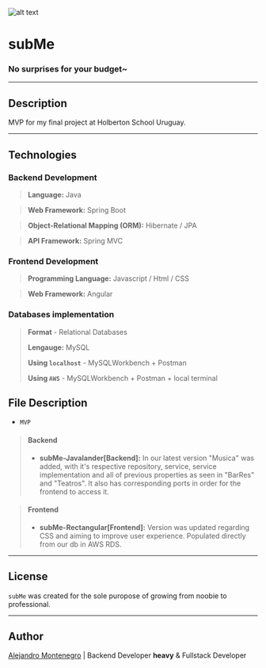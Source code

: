 ![alt text](https://i.imgur.com/6EQf6tB.png)

# subMe

### No surprises for your budget~


---
## Description

MVP for my final project at Holberton School Uruguay.

---
## Technologies

### Backend Development

> **Language:** Java 

>  **Web Framework:** Spring Boot

> **Object-Relational Mapping (ORM):** Hibernate / JPA

> **API Framework:** Spring MVC

### Frontend Development

> **Programming Language:** Javascript / Html / CSS

> **Web Framework:** Angular

### Databases implementation

> **Format** - Relational Databases
> 
> **Lengauge:** MySQL
> 
> **Using `localhost`** - MySQLWorkbench + Postman
> 
> **Using `AWS`** - MySQLWorkbench + Postman + local terminal



## File Description

- `MVP`
> #### Backend
> - **subMe-Javalander[Backend]:** In our latest version "Musica" was added, with it's respective repository, service, service implementation and all of previous properties as seen in "BarRes" and "Teatros". It also has corresponding ports in order for the frontend to access it.

> #### Frontend
> - **subMe-Rectangular[Frontend]:** Version was updated regarding CSS and aiming to improve user experience. Populated directly from our db in AWS RDS.

----

## License
`subMe` was created for the sole puropose of growing from noobie to professional.

----

## Author

[Alejandro Montenegro](https://www.linkedin.com/in/alejandro-montenegro-505233184/) | Backend Developer **heavy** & Fullstack Developer 
